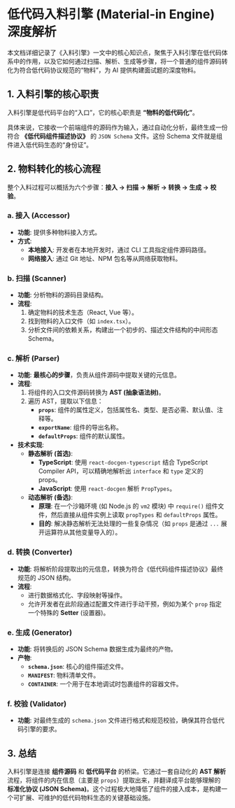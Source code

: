# 低代码入料引擎 (Material-in Engine) 深度解析

本文档详细记录了《入料引擎》一文中的核心知识点，聚焦于入料引擎在低代码体系中的作用，以及它如何通过扫描、解析、生成等步骤，将一个普通的组件源码转化为符合低代码协议规范的“物料”，为 AI 提供构建面试题的深度物料。

## 1. 入料引擎的核心职责

入料引擎是低代码平台的“入口”，它的核心职责是 **“物料的低代码化”**。

具体来说，它接收一个前端组件的源码作为输入，通过自动化分析，最终生成一份符合 **《低代码组件描述协议》** 的 `JSON Schema` 文件。这份 Schema 文件就是组件进入低代码生态的“身份证”。

## 2. 物料转化的核心流程

整个入料过程可以概括为六个步骤：**接入 -> 扫描 -> 解析 -> 转换 -> 生成 -> 校验**。

### a. 接入 (Accessor)

- **功能**: 提供多种物料接入方式。
- **方式**:
    - **本地接入**: 开发者在本地开发时，通过 CLI 工具指定组件源码路径。
    - **网络接入**: 通过 Git 地址、NPM 包名等从网络获取物料。

### b. 扫描 (Scanner)

- **功能**: 分析物料的源码目录结构。
- **流程**:
    1.  确定物料的技术生态（React, Vue 等）。
    2.  找到物料的入口文件（如 `index.tsx`）。
    3.  分析文件间的依赖关系，构建出一个初步的、描述文件结构的中间形态 Schema。

### c. 解析 (Parser)

- **功能**: **最核心的步骤**，负责从组件源码中提取关键的元信息。
- **流程**:
    1.  将组件的入口文件源码转换为 **AST (抽象语法树)**。
    2.  遍历 AST，提取以下信息：
        - **`props`**: 组件的属性定义，包括属性名、类型、是否必需、默认值、注释等。
        - **`exportName`**: 组件的导出名称。
        - **`defaultProps`**: 组件的默认属性。
- **技术实现**:
    - **静态解析 (首选)**:
        - **TypeScript**: 使用 `react-docgen-typescript` 结合 TypeScript Compiler API，可以精确地解析出 `interface` 和 `type` 定义的 props。
        - **JavaScript**: 使用 `react-docgen` 解析 `PropTypes`。
    - **动态解析 (备选)**:
        - **原理**: 在一个沙箱环境 (如 Node.js 的 `vm2` 模块) 中 `require()` 组件文件，然后直接从组件实例上读取 `propTypes` 和 `defaultProps` 属性。
        - **目的**: 解决静态解析无法处理的一些复杂情况（如 `props` 是通过 `...` 展开运算符从其他变量导入的）。

### d. 转换 (Converter)

- **功能**: 将解析阶段提取出的元信息，转换为符合《低代码组件描述协议》最终规范的 JSON 结构。
- **流程**:
    - 进行数据格式化、字段映射等操作。
    - 允许开发者在此阶段通过配置文件进行手动干预，例如为某个 `prop` 指定一个特殊的 **Setter** (设置器)。

### e. 生成 (Generator)

- **功能**: 将转换后的 JSON Schema 数据生成为最终的产物。
- **产物**:
    - **`schema.json`**: 核心的组件描述文件。
    - **`MANIFEST`**: 物料清单文件。
    - **`CONTAINER`**: 一个用于在本地调试时包裹组件的容器文件。

### f. 校验 (Validator)

- **功能**: 对最终生成的 `schema.json` 文件进行格式和规范校验，确保其符合低代码引擎的要求。

## 3. 总结

入料引擎是连接 **组件源码** 和 **低代码平台** 的桥梁。它通过一套自动化的 **AST 解析** 流程，将组件的内在信息（主要是 `props`）提取出来，并翻译成平台能够理解的 **标准化协议 (JSON Schema)**。这个过程极大地降低了组件的接入成本，是构建一个可扩展、可维护的低代码物料生态的关键基础设施。
